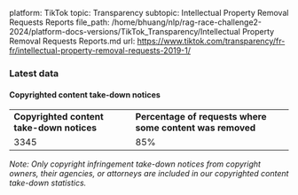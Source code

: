 platform: TikTok
topic: Transparency
subtopic: Intellectual Property Removal Requests Reports
file_path: /home/bhuang/nlp/rag-race-challenge2-2024/platform-docs-versions/TikTok_Transparency/Intellectual Property Removal Requests Reports.md
url: https://www.tiktok.com/transparency/fr-fr/intellectual-property-removal-requests-2019-1/

### Latest data

#### Copyrighted content take-down notices

|     |     |
| --- | --- |
| **Copyrighted content take-down notices** | **Percentage of requests where some content was removed** |
| 3345 | 85% |

_Note: Only copyright infringement take-down notices from copyright owners, their agencies, or attorneys are included in our copyrighted content take-down statistics._